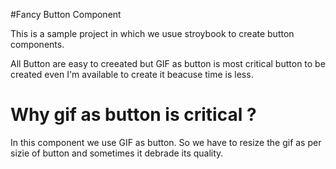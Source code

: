 #Fancy Button Component

This is a sample project in which we usue stroybook to create button components.

All Button are easy to creeated but GIF as button is most critical button to be created even I'm available to create it beacuse time is less.

# Why gif as button is critical ?

In this component we use GIF as button. So we have to resize the gif as per sizie of button and sometimes it debrade its quality.
